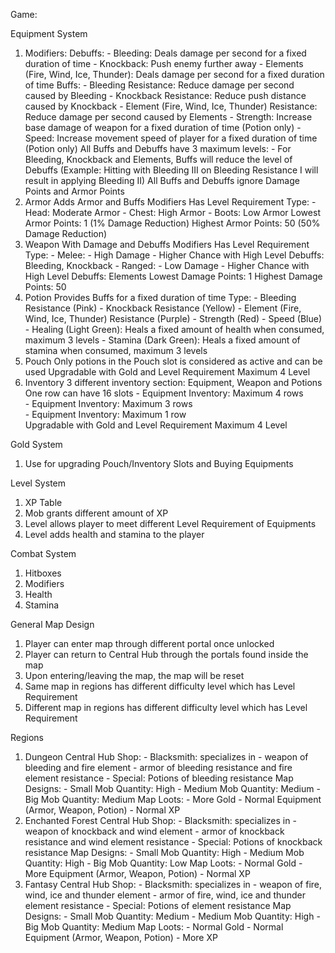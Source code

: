Game:

Equipment System
1. Modifiers:
	Debuffs: 
		- Bleeding: Deals damage per second for a fixed duration of time
		- Knockback: Push enemy further away
		- Elements (Fire, Wind, Ice, Thunder): Deals damage per second for a fixed duration of time
	Buffs:
		- Bleeding Resistance: Reduce damage per second caused by Bleeding
		- Knockback Resistance: Reduce push distance caused by Knockback
		- Element (Fire, Wind, Ice, Thunder) Resistance: Reduce damage per second caused by Elements
		- Strength: Increase base damage of weapon for a fixed duration of time (Potion only)
		- Speed: Increase movement speed of player for a fixed duration of time	(Potion only)
	All Buffs and Debuffs have 3 maximum levels:
		- For Bleeding, Knockback and Elements, Buffs will reduce the level of Debuffs (Example: Hitting with Bleeding III on Bleeding Resistance I will result in applying Bleeding II)
	All Buffs and Debuffs ignore Damage Points and Armor Points
2. Armor
	Adds Armor and Buffs Modifiers
	Has Level Requirement
	Type:
		- Head: Moderate Armor
		- Chest: High Armor
		- Boots: Low Armor
	Lowest Armor Points: 1 (1% Damage Reduction)
	Highest Armor Points: 50 (50% Damage Reduction)
2. Weapon
	With Damage and Debuffs Modifiers
	Has Level Requirement
	Type: 
		- Melee: 
			- High Damage
			- Higher Chance with High Level Debuffs: Bleeding, Knockback
		- Ranged: 
			- Low Damage
			- Higher Chance with High Level Debuffs: Elements
	Lowest Damage Points: 1
	Highest Damage Points: 50
3. Potion
	Provides Buffs for a fixed duration of time
	Type:
		- Bleeding Resistance (Pink)
		- Knockback Resistance (Yellow)
		- Element (Fire, Wind, Ice, Thunder) Resistance (Purple)
		- Strength (Red)
		- Speed (Blue)
		- Healing (Light Green): Heals a fixed amount of health when consumed, maximum 3 levels
		- Stamina (Dark Green): Heals a fixed amount of stamina when consumed, maximum 3 levels
4. Pouch
	Only potions in the Pouch slot is considered as active and can be used
	Upgradable with Gold and Level Requirement
	Maximum 4 Level
5. Inventory
	3 different inventory section: Equipment, Weapon and Potions
	One row can have 16 slots
		- Equipment Inventory: Maximum 4 rows   
		- Equipment Inventory: Maximum 3 rows   
		- Equipment Inventory: Maximum 1 row   
	Upgradable with Gold and Level Requirement
	Maximum 4 Level

Gold System
1. Use for upgrading Pouch/Inventory Slots and Buying Equipments

Level System
1. XP Table
2. Mob grants different amount of XP
3. Level allows player to meet different Level Requirement of Equipments
4. Level adds health and stamina to the player

Combat System
1. Hitboxes
2. Modifiers
3. Health 
4. Stamina

General Map Design
1. Player can enter map through different portal once unlocked
2. Player can return to Central Hub through the portals found inside the map
3. Upon entering/leaving the map, the map will be reset
4. Same map in regions has different difficulty level which has Level Requirement
5. Different map in regions has different difficulty level which has Level Requirement

Regions
1. Dungeon
	Central Hub Shop: 
		- Blacksmith: specializes in
			- weapon of bleeding and fire element
			- armor of bleeding resistance and fire element resistance
		- Special: Potions of bleeding resistance
	Map Designs: 
		- Small Mob Quantity: High
		- Medium Mob Quantity: Medium
		- Big Mob Quantity: Medium
	Map Loots:
		- More Gold
		- Normal Equipment (Armor, Weapon, Potion)
		- Normal XP
2. Enchanted Forest
	Central Hub Shop: 
		- Blacksmith: specializes in
			- weapon of knockback and wind element
			- armor of knockback resistance and wind element resistance
		- Special: Potions of knockback resistance
	Map Designs: 
		- Small Mob Quantity: High
		- Medium Mob Quantity: High
		- Big Mob Quantity: Low
	Map Loots:
		- Normal Gold
		- More Equipment (Armor, Weapon, Potion)
		- Normal XP
3. Fantasy
	Central Hub Shop: 
		- Blacksmith: specializes in
			- weapon of fire, wind, ice and thunder element
			- armor of fire, wind, ice and thunder element resistance
		- Special: Potions of element resistance
	Map Designs: 
		- Small Mob Quantity: Medium
		- Medium Mob Quantity: High
		- Big Mob Quantity: Medium
	Map Loots:
		- Normal Gold
		- Normal Equipment (Armor, Weapon, Potion)
		- More XP